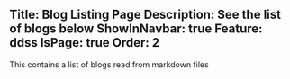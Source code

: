 Title: Blog Listing Page
Description: See the list of blogs below
ShowInNavbar: true
Feature: ddss
IsPage: true
Order: 2
---

This contains a list of blogs read from markdown files
